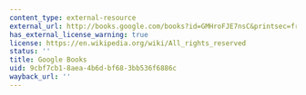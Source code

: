 ```yaml
---
content_type: external-resource
external_url: http://books.google.com/books?id=GMHroFJE7nsC&printsec=frontcover
has_external_license_warning: true
license: https://en.wikipedia.org/wiki/All_rights_reserved
status: ''
title: Google Books
uid: 9cbf7cb1-8aea-4b6d-bf68-3bb536f6886c
wayback_url: ''
---
```

